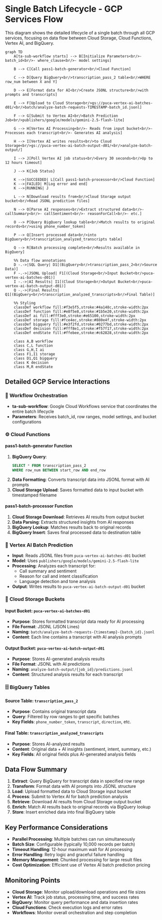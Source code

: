 # Single Batch Lifecycle - GCP Services Flow

This diagram shows the detailed lifecycle of a single batch through all GCP services, focusing on data flow between Cloud Storage, Cloud Functions, Vertex AI, and BigQuery.

```mermaid
graph TD
    A[ta-sub-workflow starts] --> B[Initialize Parameters<br/>- batch_id<br/>- where_clause<br/>- model settings]
    
    B --> C[Call pass1-batch-generator<br/>Cloud Function]
    
    C --> D[Query BigQuery<br/>transcription_pass_2 table<br/>WHERE row_num between X and Y]
    
    D --> E[Format data for AI<br/>Create JSONL structure<br/>with prompts and transcripts]
    
    E --> F[Upload to Cloud Storage<br/>gs://puca-vertex-ai-batches-d01/<br/>batch/analyze-batch-requests-TIMESTAMP-batch_id.jsonl]
    
    F --> G[Submit to Vertex AI<br/>Batch Prediction Job<br/>publishers/google/models/gemini-2.5-flash-lite]
    
    G --> H[Vertex AI Processing<br/>- Reads from input bucket<br/>- Processes each transcript<br/>- Generates AI analysis]
    
    H --> I[Vertex AI writes results<br/>to Cloud Storage<br/>gs://puca-vertex-ai-batch-output-d01/<br/>analyze-batch-output/]
    
    I --> J[Poll Vertex AI job status<br/>Every 30 seconds<br/>Up to 12 hours timeout]
    
    J --> K{Job Status}
    
    K -->|SUCCEEDED| L[Call pass1-batch-processor<br/>Cloud Function]
    K -->|FAILED| M[Log error and end]
    K -->|RUNNING| J
    
    L --> N[Download results from<br/>Cloud Storage output bucket<br/>Read JSONL prediction files]
    
    N --> O[Parse AI responses<br/>Extract structured data<br/>- callSummary<br/>- callSentiment<br/>- reasonForCall<br/>- etc.]
    
    O --> P[Query BigQuery lookup table<br/>Match results to original records<br/>using phone_number_token]
    
    P --> Q[Insert processed data<br/>into BigQuery<br/>transcription_analyzed_transcripts table]
    
    Q --> R[Batch processing complete<br/>Results available in BigQuery]
    
    %% Data flow annotations
    D -.->|SQL Query| D1[(BigQuery<br/>transcription_pass_2<br/>Source Data)]
    F -.->|JSONL Upload| F1[(Cloud Storage<br/>Input Bucket<br/>puca-vertex-ai-batches-d01)]
    I -.->|AI Results| I1[(Cloud Storage<br/>Output Bucket<br/>puca-vertex-ai-batch-output-d01)]
    Q -.->|Final Results| Q1[(BigQuery<br/>transcription_analyzed_transcripts<br/>Final Table)]
    
    %% Styling
    classDef workflow fill:#f3e5f5,stroke:#4a148c,stroke-width:2px
    classDef function fill:#e8f5e8,stroke:#1b5e20,stroke-width:2px
    classDef ai fill:#fff3e0,stroke:#e65100,stroke-width:2px
    classDef storage fill:#fce4ec,stroke:#880e4f,stroke-width:2px
    classDef bigquery fill:#e3f2fd,stroke:#0277bd,stroke-width:2px
    classDef decision fill:#fff8e1,stroke:#f57f17,stroke-width:2px
    classDef endState fill:#ffebee,stroke:#c62828,stroke-width:2px
    
    class A,B workflow
    class C,L function
    class G,H,I ai
    class F1,I1 storage
    class D1,Q1 bigquery
    class K decision
    class M,R endState
```

## Detailed GCP Service Interactions

### 🔄 **Workflow Orchestration**
- **ta-sub-workflow**: Google Cloud Workflows service that coordinates the entire batch lifecycle
- **Parameters**: Receives batch_id, row ranges, model settings, and bucket configurations

### ⚙️ **Cloud Functions**

#### **pass1-batch-generator Function**
1. **BigQuery Query**: 
   ```sql
   SELECT * FROM transcription_pass_2 
   WHERE row_num BETWEEN start_row AND end_row
   ```
2. **Data Formatting**: Converts transcript data into JSONL format with AI prompts
3. **Cloud Storage Upload**: Saves formatted data to input bucket with timestamped filename

#### **pass1-batch-processor Function**
1. **Cloud Storage Download**: Retrieves AI results from output bucket
2. **Data Parsing**: Extracts structured insights from AI responses
3. **BigQuery Lookup**: Matches results back to original records
4. **BigQuery Insert**: Saves final processed data to destination table

### 🤖 **Vertex AI Batch Prediction**
- **Input**: Reads JSONL files from `puca-vertex-ai-batches-d01` bucket
- **Model**: Uses `publishers/google/models/gemini-2.5-flash-lite`
- **Processing**: Analyzes each transcript for:
  - Call summary and sentiment
  - Reason for call and intent classification
  - Language detection and tone analysis
- **Output**: Writes results to `puca-vertex-ai-batch-output-d01` bucket

### 💾 **Cloud Storage Buckets**

#### **Input Bucket**: `puca-vertex-ai-batches-d01`
- **Purpose**: Stores formatted transcript data ready for AI processing
- **File Format**: JSONL (JSON Lines)
- **Naming**: `batch/analyze-batch-requests-{timestamp}-{batch_id}.jsonl`
- **Content**: Each line contains a transcript with AI analysis prompts

#### **Output Bucket**: `puca-vertex-ai-batch-output-d01`
- **Purpose**: Stores AI-generated analysis results
- **File Format**: JSONL with AI predictions
- **Naming**: `analyze-batch-output/{job_id}/predictions.jsonl`
- **Content**: Structured analysis results for each transcript

### 🗄️ **BigQuery Tables**

#### **Source Table**: `transcription_pass_2`
- **Purpose**: Contains original transcript data
- **Query**: Filtered by row ranges to get specific batches
- **Key Fields**: `phone_number_token`, `transcript`, `direction`, etc.

#### **Final Table**: `transcription_analyzed_transcripts`
- **Purpose**: Stores AI-analyzed results
- **Content**: Original data + AI insights (sentiment, intent, summary, etc.)
- **Key Fields**: All original fields plus AI-generated analysis fields

## Data Flow Summary

1. **Extract**: Query BigQuery for transcript data in specified row range
2. **Transform**: Format data with AI prompts into JSONL structure
3. **Load**: Upload formatted data to Cloud Storage input bucket
4. **Process**: Submit to Vertex AI for batch prediction analysis
5. **Retrieve**: Download AI results from Cloud Storage output bucket
6. **Enrich**: Match AI results back to original records via BigQuery lookup
7. **Store**: Insert enriched data into final BigQuery table

## Key Performance Considerations

- **Parallel Processing**: Multiple batches can run simultaneously
- **Batch Size**: Configurable (typically 10,000 records per batch)
- **Timeout Handling**: 12-hour maximum wait for AI processing
- **Error Handling**: Retry logic and graceful failure handling
- **Memory Management**: Chunked processing for large result files
- **Cost Optimization**: Efficient use of Vertex AI batch prediction pricing

## Monitoring Points

- **Cloud Storage**: Monitor upload/download operations and file sizes
- **Vertex AI**: Track job status, processing time, and success rates
- **BigQuery**: Monitor query performance and data insertion rates
- **Cloud Functions**: Check execution logs and error rates
- **Workflows**: Monitor overall orchestration and step completion
